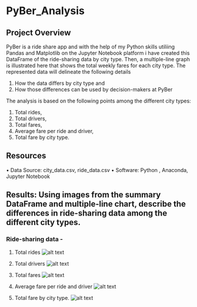 # PyBer_Analysis
## Project Overview
PyBer is a ride share app and with the help of my Python skills utiliing Pandas and Matplotlib on the Jupyter Notebook platform i have created this DataFrame of the ride-sharing data by city type. Then, a multiple-line graph is illustrated here that shows the total weekly fares for each city type.  The represented data will delineate the following details
1. How the data differs by city type and 
2. How those differences can be used by decision-makers at PyBer

The analysis is based on the following points among the different city types:

1.	Total rides,
2.	Total drivers,
3.	Total fares,
4.	Average fare per ride and driver,
5.	Total fare by city type.

## Resources
•	Data Source: city_data.csv, ride_data.csv
•	Software: Python , Anaconda, Jupyter Notebook 

## Results: Using images from the summary DataFrame and multiple-line chart, describe the differences in ride-sharing data among the different city types.
### Ride-sharing data -

1.	Total rides
![alt text](http://http://localhost:8888/view/Desktop/Analysis%20Folder/Matplotlib/PyBer_Analysis/Analysis/Fig6.png)

2.	Total drivers
![alt text](http://url/to/img.png)

4.	Total fares
![alt text](http://url/to/img.png)

6.	Average fare per ride and driver
![alt text](http://url/to/img.png)

8.	Total fare by city type.
![alt text](http://url/to/img.png)

